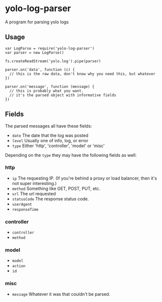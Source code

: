 # yolo-log-parser

A program for parsing yolo logs

## Usage

```
var LogParse = require('yolo-log-parser')
var parser = new LogParse()

fs.createReadStream('yolo.log').pipe(parser)

parser.on('data', function (c) {
  // this is the raw data, don't know why you need this, but whatever
})

parser.on('message', function (message) {
  // this is probably what you want.
  // it's the parsed object with informative fields
})
```

## Fields

The parsed messages all have these fields:

* `date` The date that the log was posted
* `level` Usually one of info, log, or error
* `type` Either 'http', 'controller', 'model'  or 'misc'

Depending on the `type` they may have the following fields as well:

### http

* `ip` The requesting IP.  (If you're behind a proxy or load balancer,
  then it's not super interesting.)
* `method` Something like GET, POST, PUT, etc.
* `url` The url requested
* `statusCode` The response status code.
* `userAgent`
* `responseTime`

### controller

* `controller` 
* `method` 

### model

* `model` 
* `action`
* `id`

### misc

* `message` Whatever it was that couldn't be parsed.
